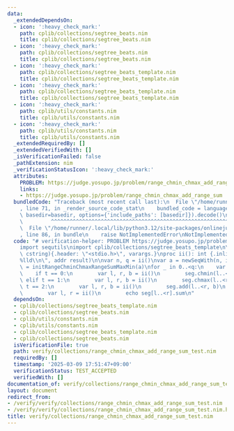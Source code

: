 ```yaml
---
data:
  _extendedDependsOn:
  - icon: ':heavy_check_mark:'
    path: cplib/collections/segtree_beats.nim
    title: cplib/collections/segtree_beats.nim
  - icon: ':heavy_check_mark:'
    path: cplib/collections/segtree_beats.nim
    title: cplib/collections/segtree_beats.nim
  - icon: ':heavy_check_mark:'
    path: cplib/collections/segtree_beats_template.nim
    title: cplib/collections/segtree_beats_template.nim
  - icon: ':heavy_check_mark:'
    path: cplib/collections/segtree_beats_template.nim
    title: cplib/collections/segtree_beats_template.nim
  - icon: ':heavy_check_mark:'
    path: cplib/utils/constants.nim
    title: cplib/utils/constants.nim
  - icon: ':heavy_check_mark:'
    path: cplib/utils/constants.nim
    title: cplib/utils/constants.nim
  _extendedRequiredBy: []
  _extendedVerifiedWith: []
  _isVerificationFailed: false
  _pathExtension: nim
  _verificationStatusIcon: ':heavy_check_mark:'
  attributes:
    PROBLEM: https://judge.yosupo.jp/problem/range_chmin_chmax_add_range_sum
    links:
    - https://judge.yosupo.jp/problem/range_chmin_chmax_add_range_sum
  bundledCode: "Traceback (most recent call last):\n  File \"/home/runner/.local/lib/python3.12/site-packages/onlinejudge_verify/documentation/build.py\"\
    , line 71, in _render_source_code_stat\n    bundled_code = language.bundle(stat.path,\
    \ basedir=basedir, options={'include_paths': [basedir]}).decode()\n          \
    \         ^^^^^^^^^^^^^^^^^^^^^^^^^^^^^^^^^^^^^^^^^^^^^^^^^^^^^^^^^^^^^^^^^^^^^^^^^^^^^^^^^\n\
    \  File \"/home/runner/.local/lib/python3.12/site-packages/onlinejudge_verify/languages/nim.py\"\
    , line 86, in bundle\n    raise NotImplementedError\nNotImplementedError\n"
  code: "# verification-helper: PROBLEM https://judge.yosupo.jp/problem/range_chmin_chmax_add_range_sum\n\
    import sequtils\nimport cplib/collections/segtree_beats_template\n\nproc scanf(formatstr:\
    \ cstring){.header: \"<stdio.h>\", varargs.}\nproc ii(): int {.inline.} = scanf(\"\
    %lld\\n\", addr result)\n\nvar n, q = ii()\nvar a = newSeqWith(n, ii())\nvar seg\
    \ = initRangeChminChmaxRangeSumMaxMin(a)\nfor _ in 0..<q:\n    var t = ii()\n\
    \    if t == 0:\n        var l, r, b = ii()\n        seg.chmin(l..<r, b)\n   \
    \ elif t == 1:\n        var l, r, b = ii()\n        seg.chmax(l..<r, b)\n    elif\
    \ t == 2:\n        var l, r, b = ii()\n        seg.add(l..<r, b)\n    else:\n\
    \        var l, r = ii()\n        echo seg[l..<r].sum\n"
  dependsOn:
  - cplib/collections/segtree_beats_template.nim
  - cplib/collections/segtree_beats.nim
  - cplib/utils/constants.nim
  - cplib/utils/constants.nim
  - cplib/collections/segtree_beats_template.nim
  - cplib/collections/segtree_beats.nim
  isVerificationFile: true
  path: verify/collections/range_chmin_chmax_add_range_sum_test.nim
  requiredBy: []
  timestamp: '2025-03-09 17:51:47+09:00'
  verificationStatus: TEST_ACCEPTED
  verifiedWith: []
documentation_of: verify/collections/range_chmin_chmax_add_range_sum_test.nim
layout: document
redirect_from:
- /verify/verify/collections/range_chmin_chmax_add_range_sum_test.nim
- /verify/verify/collections/range_chmin_chmax_add_range_sum_test.nim.html
title: verify/collections/range_chmin_chmax_add_range_sum_test.nim
---
```

